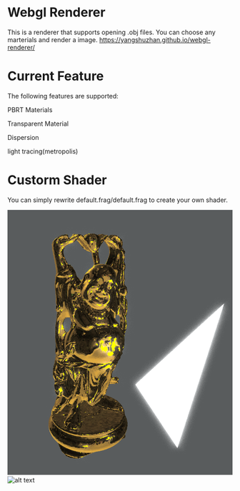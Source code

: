 # Webgl Renderer
This is a renderer that supports opening .obj files. You can choose any marterials and render a image.
https://yangshuzhan.github.io/webgl-renderer/

# Current Feature
The following features are supported:

PBRT Materials

Transparent Material

Dispersion

light tracing(metropolis)

# Custorm Shader
You can simply rewrite default.frag/default.frag to create your own shader.

![alt text](/examples/happy1.png)
![alt text](http://url/to/img.png)
